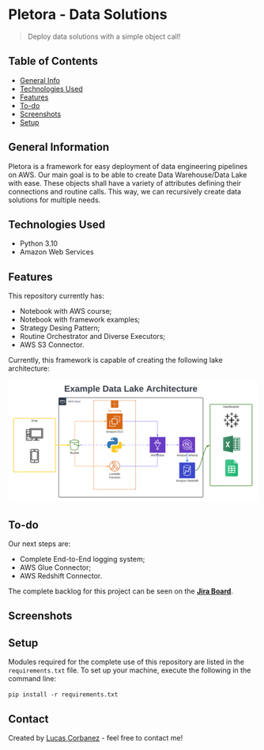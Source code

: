 # Pletora - Data Solutions
> Deploy data solutions with a simple object call!

## Table of Contents
* [General Info](#general-information)
* [Technologies Used](#technologies-used)
* [Features](#features)
* [To-do](#to-do)
* [Screenshots](#screenshots)
* [Setup](#setup)

## General Information
Pletora is a framework for easy deployment of data engineering pipelines on AWS. Our main goal is to be able to create Data Warehouse/Data Lake with ease. These objects shall have a variety of attributes defining their connections and routine calls. This way, we can recursively create data solutions for multiple needs.

## Technologies Used
- Python 3.10
- Amazon Web Services

## Features
This repository currently has:
- Notebook with AWS course;
- Notebook with framework examples;
- Strategy Desing Pattern;
- Routine Orchestrator and Diverse Executors;
- AWS S3 Connector.

Currently, this framework is capable of creating the following lake architecture:

<div style="text-align:center"><img src="notebooks/images/Pletora Module 01.png" /></div>

## To-do
Our next steps are:
- Complete End-to-End logging system;
- AWS Glue Connector;
- AWS Redshift Connector.

The complete backlog for this project can be seen on the [**Jira Board**](https://corbanez.atlassian.net/jira/software/c/projects/PLET/boards/1). 

## Screenshots

## Setup
Modules required for the complete use of this repository are listed in the `requirements.txt` file. To set up your machine, execute the following in the command line:

`pip install -r requirements.txt`

## Contact
Created by [Lucas Corbanez](https://www.linkedin.com/in/lucas-corbanez/?locale=en_US) - feel free to contact me!
